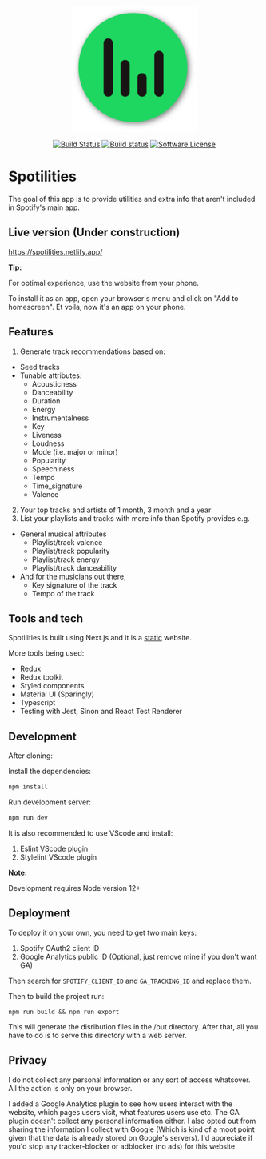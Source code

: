 <p align="center">
  <img src="https://github.com/omarryhan/spotilities/raw/master/public/icons/logo/512w/logo3manifest-big.png" alt="Logo" title="Spotilities" height="250" width="250"/>
  <p align="center">
    <a href="https://travis-ci.org/omarryhan/spotilities"><img alt="Build Status" src="https://travis-ci.org/omarryhan/spotilities.svg?branch=master"></a>
    <a href="https://app.netlify.com/sites/spotilities/deploys"><img alt="Build status" src="https://api.netlify.com/api/v1/badges/8c0737ed-4b8a-4bb2-b61c-524085f59961/deploy-status"></a>
    <a href="https://github.com/omarryhan/spotilities"><img alt="Software License" src="https://img.shields.io/badge/license-MIT-brightgreen.svg?style=flat-square"></a>
  </p>
</p>

# Spotilities

The goal of this app is to provide utilities and extra info that aren't included in Spotify's main app.

## Live version (Under construction)

https://spotilities.netlify.app/

**Tip:**

For optimal experience, use the website from your phone.

To install it as an app, open your browser's menu and click on "Add to homescreen". Et voila, now it's an app on your phone.

## Features

1. Generate track recommendations based on:
  - Seed tracks
  - Tunable attributes:
    - Acousticness 
    - Danceability 
    - Duration
    - Energy 
    - Instrumentalness 
    - Key 
    - Liveness 
    - Loudness 
    - Mode (i.e. major or minor)
    - Popularity 
    - Speechiness 
    - Tempo 
    - Time_signature 
    - Valence
2. Your top tracks and artists of 1 month, 3 month and a year
3. List your playlists and tracks with more info than Spotify provides e.g. 
  - General musical attributes
    - Playlist/track valence
    - Playlist/track popularity
    - Playlist/track energy
    - Playlist/track danceability
  - And for the musicians out there,
    - Key signature of the track
    - Tempo of the track

## Tools and tech

Spotilities is built using Next.js and it is a [static](https://nextjs.org/docs/advanced-features/static-html-export) website.

More tools being used:
  - Redux
  - Redux toolkit
  - Styled components
  - Material UI (Sparingly)
  - Typescript
  - Testing with Jest, Sinon and React Test Renderer

## Development

After cloning:

Install the dependencies:

```sh
npm install
```

Run development server:

```sh
npm run dev
```

It is also recommended to use VScode and install:

1. Eslint VScode plugin
2. Stylelint VScode plugin

**Note:**

Development requires Node version 12+

## Deployment

To deploy it on your own, you need to get two main keys:

1. Spotify OAuth2 client ID
2. Google Analytics public ID (Optional, just remove mine if you don't want GA)

Then search for `SPOTIFY_CLIENT_ID` and `GA_TRACKING_ID` and replace them.

Then to build the project run:

```
npm run build && npm run export
```

This will generate the disribution files in the /out directory. After that, all you have to do is to serve this directory with a web server.

## Privacy

I do not collect any personal information or any sort of access whatsover. All the action is only on your browser.

I added a Google Analytics plugin to see how users interact with the website, which pages users visit, what features users use etc. The GA plugin doesn't collect any personal information either. I also opted out from sharing the information I collect with Google (Which is kind of a moot point given that the data is already stored on Google's servers). I'd appreciate if you'd stop any tracker-blocker or adblocker (no ads) for this website.


